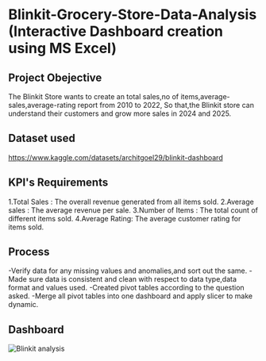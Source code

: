 #  Blinkit-Grocery-Store-Data-Analysis (Interactive Dashboard creation using MS Excel)
## Project Obejective
The Blinkit Store wants to create an total sales,no of items,average-sales,average-rating report from 2010 to 2022, So that,the Blinkit store can understand their customers and grow more sales in 2024 and 2025.

## Dataset used
https://www.kaggle.com/datasets/architgoel29/blinkit-dashboard


## KPI's Requirements
1.Total Sales : The overall revenue generated from all items sold.
2.Average sales : The average revenue per sale.
3.Number of Items : The total count of different items sold.
4.Average Rating: The average customer rating for items sold.

## Process
-Verify data for any missing values and anomalies,and sort out the same.
-Made sure data is consistent and clean with respect to data type,data format and values used.
-Created pivot tables according to the question asked.
-Merge all pivot tables into one dashboard and apply slicer to make dynamic.

## Dashboard
![Blinkit analysis](https://github.com/user-attachments/assets/3c71d678-adea-425d-8a0e-3e2e96cf8584)

